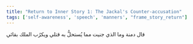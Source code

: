 ```yaml
---
title: "Return to Inner Story 1: The Jackal's Counter-accusation"
tags: ['self-awareness', 'speech', 'manners', "frame_story_return"]
---
```


 قال دمنة وما الذي جنيت مما يُستحلُّ به قتلي ويكرُب الملك بقائي
